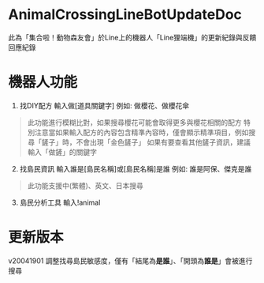 # AnimalCrossingLineBotUpdateDoc
此為「集合啦！動物森友會」於Line上的機器人「Line狸端機」的更新紀錄與反饋回應紀錄
# 機器人功能
1. 找DIY配方 輸入做[道具關鍵字] 例如: 做櫻花、做櫻花傘
> 此功能進行模糊比對，如果搜尋櫻花可能會取得更多與櫻花相關的配方
> 特別注意當如果輸入配方的內容包含精準內容時，僅會顯示精準項目，例如搜尋「鏟子」時，不會出現「金色鏟子」
> 如果有要查看其他鏟子資訊，建議輸入「做鏟」的關鍵字

2. 找島民資訊 輸入誰是[島民名稱]或[島民名稱]是誰 例如: 誰是阿保、傑克是誰
> 此功能支援中(繁體)、英文、日本搜尋

3. 島民分析工具 輸入!animal
> 

# 更新版本
v20041901 調整找尋島民敏感度，僅有「結尾為**是誰**」、「開頭為**誰是**」會被進行搜尋


